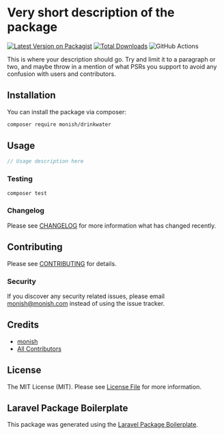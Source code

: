 # Very short description of the package

[![Latest Version on Packagist](https://img.shields.io/packagist/v/monish/drinkwater.svg?style=flat-square)](https://packagist.org/packages/monish/drinkwater)
[![Total Downloads](https://img.shields.io/packagist/dt/monish/drinkwater.svg?style=flat-square)](https://packagist.org/packages/monish/drinkwater)
![GitHub Actions](https://github.com/monish/drinkwater/actions/workflows/main.yml/badge.svg)

This is where your description should go. Try and limit it to a paragraph or two, and maybe throw in a mention of what PSRs you support to avoid any confusion with users and contributors.

## Installation

You can install the package via composer:

```bash
composer require monish/drinkwater
```

## Usage

```php
// Usage description here
```

### Testing

```bash
composer test
```

### Changelog

Please see [CHANGELOG](CHANGELOG.md) for more information what has changed recently.

## Contributing

Please see [CONTRIBUTING](CONTRIBUTING.md) for details.

### Security

If you discover any security related issues, please email monish@monish.com instead of using the issue tracker.

## Credits

-   [monish](https://github.com/monish)
-   [All Contributors](../../contributors)

## License

The MIT License (MIT). Please see [License File](LICENSE.md) for more information.

## Laravel Package Boilerplate

This package was generated using the [Laravel Package Boilerplate](https://laravelpackageboilerplate.com).
